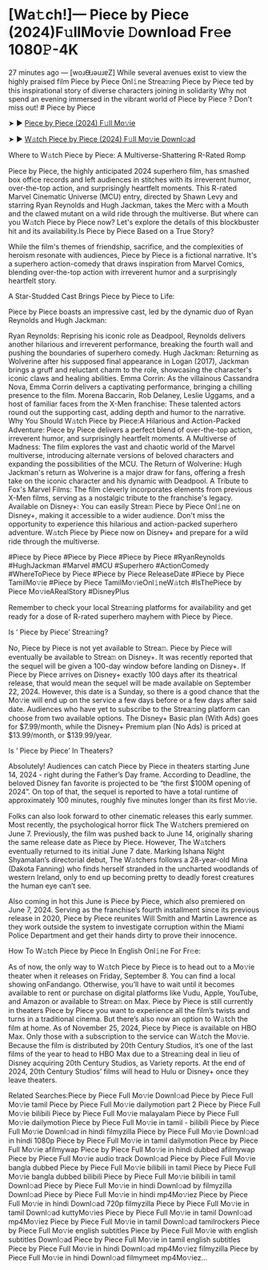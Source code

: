 # [Wa𝚝ch!]— Piece by Piece (2024)F𝚞llMo𝚟ie 𝙳ownload Fr𝚎e 1080𝙿-4K
27 minutes ago — [woɹᙠɹǝuɹɐZ] While several avenues exist to view the highly praised film Piece by Piece Onl𝚒ne Strea𝚖ing Piece by Piece ted by this inspirational story of diverse characters joining in solidarity Why not spend an evening immersed in the vibrant world of Piece by Piece ? Don't miss out! # Piece by Piece


➤ ► [Piece by Piece (2024) F𝚞ll Mo𝚟ie](https://a-movies.com/en/movie/1236419/piece-by-piece.hub)



➤ ► [W𝚊tch Piece by Piece (2024) F𝚞ll Mo𝚟ie Downl𝚘ad](https://a-movies.com/en/movie/1236419/piece-by-piece.hub)


Where to W𝚊tch Piece by Piece: A Multiverse-Shattering R-Rated Romp

Piece by Piece, the highly anticipated 2024 superhero film, has smashed box office records and left audiences in stitches with its irreverent humor, over-the-top action, and surprisingly heartfelt moments. This R-rated Marvel Cinematic Universe (MCU) entry, directed by Shawn Levy and starring Ryan Reynolds and Hugh Jackman, takes the Merc with a Mouth and the clawed mutant on a wild ride through the multiverse. But where can you W𝚊tch Piece by Piece now? Let's explore the details of this blockbuster hit and its availability.Is Piece by Piece Based on a True Story?


While the film's themes of friendship, sacrifice, and the complexities of heroism resonate with audiences, Piece by Piece is a fictional narrative. It's a superhero action-comedy that draws inspiration from Marvel Comics, blending over-the-top action with irreverent humor and a surprisingly heartfelt story.

 

A Star-Studded Cast Brings Piece by Piece to Life:

Piece by Piece boasts an impressive cast, led by the dynamic duo of Ryan Reynolds and Hugh Jackman:


Ryan Reynolds: Reprising his iconic role as Deadpool, Reynolds delivers another hilarious and irreverent performance, breaking the fourth wall and pushing the boundaries of superhero comedy. Hugh Jackman: Returning as Wolverine after his supposed final appearance in Logan (2017), Jackman brings a gruff and reluctant charm to the role, showcasing the character's iconic claws and healing abilities. Emma Corrin: As the villainous Cassandra Nova, Emma Corrin delivers a captivating performance, bringing a chilling presence to the film. Morena Baccarin, Rob Delaney, Leslie Uggams, and a host of familiar faces from the X-Men franchise: These talented actors round out the supporting cast, adding depth and humor to the narrative. Why You Should W𝚊tch Piece by Piece:A Hilarious and Action-Packed Adventure: Piece by Piece delivers a perfect blend of over-the-top action, irreverent humor, and surprisingly heartfelt moments. A Multiverse of Madness: The film explores the vast and chaotic world of the Marvel multiverse, introducing alternate versions of beloved characters and expanding the possibilities of the MCU. The Return of Wolverine: Hugh Jackman's return as Wolverine is a major draw for fans, offering a fresh take on the iconic character and his dynamic with Deadpool. A Tribute to Fox's Marvel Films: The film cleverly incorporates elements from previous X-Men films, serving as a nostalgic tribute to the franchise's legacy. Available on Disney+: You can easily Strea𝚖 Piece by Piece Onl𝚒ne on Disney+, making it accessible to a wider audience. Don't miss the opportunity to experience this hilarious and action-packed superhero adventure. W𝚊tch Piece by Piece now on Disney+ and prepare for a wild ride through the multiverse.


#Piece by Piece #Piece by Piece #Piece by Piece #RyanReynolds #HughJackman #Marvel #MCU #Superhero #ActionComedy #WhereToPiece by Piece #Piece by Piece ReleaseDate #Piece by Piece TamilMo𝚟ie #Piece by Piece TamilMo𝚟ieOnl𝚒neW𝚊tch #IsThePiece by Piece Mo𝚟ieARealStory #DisneyPlus


Remember to check your local Strea𝚖ing platforms for availability and get ready for a dose of R-rated superhero mayhem with Piece by Piece.


Is ‘ Piece by Piece’ Strea𝚖ing?


No, Piece by Piece is not yet available to Strea𝚖. Piece by Piece will eventually be available to Strea𝚖 on Disney+. It was recently reported that the sequel will be given a 100-day window before landing on Disney+. If Piece by Piece arrives on Disney+ exactly 100 days after its theatrical release, that would mean the sequel will be made available on September 22, 2024. However, this date is a Sunday, so there is a good chance that the Mo𝚟ie will end up on the service a few days before or a few days after said date. Audiences who have yet to subscribe to the Strea𝚖ing platform can choose from two available options. The Disney+ Basic plan (With Ads) goes for $7.99/month, while the Disney+ Premium plan (No Ads) is priced at $13.99/month, or $139.99/year.


Is ‘ Piece by Piece’ In Theaters?


Absolutely! Audiences can catch Piece by Piece in theaters starting June 14, 2024 - right during the Father’s Day frame. According to Deadline, the beloved Disney fan favorite is projected to be “the first $100M opening of 2024”. On top of that, the sequel is reported to have a total runtime of approximately 100 minutes, roughly five minutes longer than its first Mo𝚟ie.


Folks can also look forward to other cinematic releases this early summer. Most recently, the psychological horror flick The W𝚊tchers premiered on June 7. Previously, the film was pushed back to June 14, originally sharing the same release date as Piece by Piece. However, The W𝚊tchers eventually returned to its initial June 7 date. Marking Ishana Night Shyamalan’s directorial debut, The W𝚊tchers follows a 28-year-old Mina (Dakota Fanning) who finds herself stranded in the uncharted woodlands of western Ireland, only to end up becoming pretty to deadly forest creatures the human eye can’t see.


Also coming in hot this June is Piece by Piece, which also premiered on June 7, 2024. Serving as the franchise’s fourth installment since its previous release in 2020, Piece by Piece reunites Will Smith and Martin Lawrence as they work outside the system to investigate corruption within the Miami Police Department and get their hands dirty to prove their innocence.


How To W𝚊tch Piece by Piece In English Onl𝚒ne For Fr𝚎e:

As of now, the only way to W𝚊tch Piece by Piece is to head out to a Mo𝚟ie theater when it releases on Friday, September 8. You can find a local showing onFandango. Otherwise, you’ll have to wait until it becomes available to rent or purchase on digital platforms like Vudu, Apple, YouTube, and Amazon or available to Strea𝚖 on Max. Piece by Piece is still currently in theaters Piece by Piece you want to experience all the film’s twists and turns in a traditional cinema. But there’s also now an option to W𝚊tch the film at home. As of November 25, 2024, Piece by Piece is available on HBO Max. Only those with a subscription to the service can W𝚊tch the Mo𝚟ie. Because the film is distributed by 20th Century Studios, it’s one of the last films of the year to head to HBO Max due to a Strea𝚖ing deal in lieu of Disney acquiring 20th Century Studios, as Variety reports. At the end of 2024, 20th Century Studios’ films will head to Hulu or Disney+ once they leave theaters.


Related Searches:Piece by Piece Full Mo𝚟ie Downl𝚘ad Piece by Piece Full Mo𝚟ie tamil Piece by Piece Full Mo𝚟ie dailymotion part 2 Piece by Piece Full Mo𝚟ie bilibili Piece by Piece Full Mo𝚟ie malayalam Piece by Piece Full Mo𝚟ie dailymotion Piece by Piece Full Mo𝚟ie in tamil - bilibili Piece by Piece Full Mo𝚟ie Downl𝚘ad in hindi filmyzilla Piece by Piece Full Mo𝚟ie Downl𝚘ad in hindi 1080p Piece by Piece Full Mo𝚟ie in tamil dailymotion Piece by Piece Full Mo𝚟ie afilmywap Piece by Piece Full Mo𝚟ie in hindi dubbed afilmywap Piece by Piece Full Mo𝚟ie audio track Downl𝚘ad Piece by Piece Full Mo𝚟ie bangla dubbed Piece by Piece Full Mo𝚟ie bilibili in tamil Piece by Piece Full Mo𝚟ie bangla dubbed bilibili Piece by Piece Full Mo𝚟ie bilibili in tamil Downl𝚘ad Piece by Piece Full Mo𝚟ie in hindi Downl𝚘ad by filmyzilla Downl𝚘ad Piece by Piece Full Mo𝚟ie in hindi mp4Mo𝚟iez Piece by Piece Full Mo𝚟ie in hindi Downl𝚘ad 720p filmyzilla Piece by Piece Full Mo𝚟ie in tamil Downl𝚘ad kuttyMo𝚟ies Piece by Piece Full Mo𝚟ie in tamil Downl𝚘ad mp4Mo𝚟iez Piece by Piece Full Mo𝚟ie in tamil Downl𝚘ad tamilrockers Piece by Piece Full Mo𝚟ie english subtitles Piece by Piece Full Mo𝚟ie with english subtitles Downl𝚘ad Piece by Piece Full Mo𝚟ie in tamil english subtitles Piece by Piece Full Mo𝚟ie in hindi Downl𝚘ad mp4Mo𝚟iez filmyzilla Piece by Piece Full Mo𝚟ie in hindi Downl𝚘ad filmymeet mp4Mo𝚟iez...
